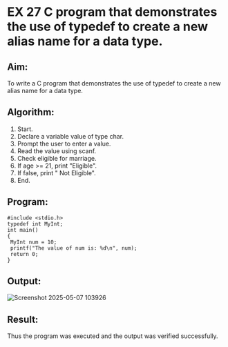 # EX 27 C program that demonstrates the use of typedef to create a new alias name for a data type.
## Aim:
To write a C program that demonstrates the use of typedef to create a new alias name for a data type.

## Algorithm:
1. Start.
2. Declare a variable value of type char.
3. Prompt the user to enter a value.
4. Read the value using scanf.
5. Check eligible for marriage.
6. If age >= 21, print "Eligible".
7. If false, print " Not Eligible".
8. End.   

## Program:
```
#include <stdio.h>
typedef int MyInt;
int main()
{
 MyInt num = 10;
 printf("The value of num is: %d\n", num);
 return 0;
}
```

## Output:
![Screenshot 2025-05-07 103926](https://github.com/user-attachments/assets/ca7a80bf-05d9-4dab-b3cc-df28c335f607)


## Result:
Thus the program was executed and the output was verified successfully.
